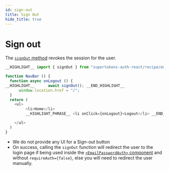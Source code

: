```yaml
---
id: sign-out
title: Sign Out
hide_title: true
---
```


# Sign out

The [`signOut` method](../../auth-react/emailpassword/sign-out) revokes the session for the user.

<!--DOCUSAURUS_CODE_TABS-->
<!--ReactJS-->

```js
__HIGHLIGHT__ import { signOut } from "supertokens-auth-react/recipe/emailpassword"; __END_HIGHLIGHT__

function NavBar () {
  function async onLogout () {
__HIGHLIGHT__      await signOut(); __END_HIGHLIGHT__
      window.location.href = "/";
  }
  return (
    <ul>
         <li>Home</li>
         __HIGHLIGHT_PHRASE__ <li onClick={onLogout}>Logout</li> __END_HIGHLIGHT_PHRASE__

    </ul>
  )
}
```

<!--END_DOCUSAURUS_CODE_TABS-->

- We do not provide any UI for a Sign-out button
- On success, calling the `signOut` function will redirect the user to the login page if being used inside the [`<EmailPasswordAuth>` component](./sessions/securing-component) and without `requireAuth={false}`, else you will need to redirect the user manually.